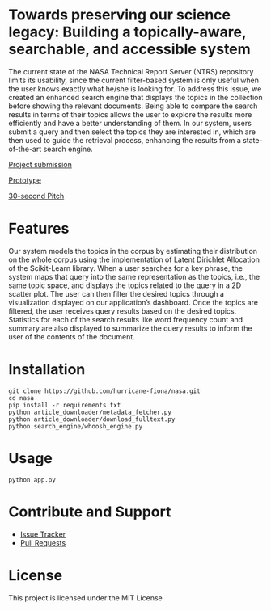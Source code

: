 # Towards preserving our science legacy: Building a topically-aware, searchable, and accessible system

The current state of the NASA Technical Report Server (NTRS) repository limits its usability, since the current filter-based system is only useful when the user knows exactly what he/she is looking for. To address this issue, we created an enhanced search engine that displays the topics in the collection before showing the relevant documents. Being able to compare the search results in terms of their topics allows the user to explore the results more efficiently and have a better understanding of them. In our system, users submit a query and then select the topics they are interested in, which are then used to guide the retrieval process, enhancing the results from a state-of-the-art search engine.

[Project submission](https://2022.spaceappschallenge.org/challenges/2022-challenges/science-legacy/teams/fiona/project)

[Prototype](http://fionaai.earth:37639/)

[30-second Pitch](https://www.youtube.com/watch?v=LcE-qipy2kk)

# Features

Our system models the topics in the corpus by estimating their distribution on the whole corpus using the implementation of Latent Dirichlet Allocation of the Scikit-Learn library. When a user searches for a key phrase, the system maps that query into the same representation as the topics, i.e., the same topic space, and displays the topics related to the query in a 2D scatter plot. The user can then filter the desired topics through a visualization displayed on our application’s dashboard. Once the topics are filtered, the user receives query results based on the desired topics. Statistics for each of the search results like word frequency count and summary are also displayed to summarize the query results to inform the user of the contents of the document.

# Installation

    git clone https://github.com/hurricane-fiona/nasa.git
    cd nasa
    pip install -r requirements.txt
    python article_downloader/metadata_fetcher.py
    python article_downloader/download_fulltext.py
    python search_engine/whoosh_engine.py
    
# Usage

    python app.py

# Contribute and Support

- [Issue Tracker](https://github.com/hurricane-fiona/nasa/issues)
- [Pull Requests](https://github.com/hurricane-fiona/nasa/pulls)

# License

This project is licensed under the MIT License
